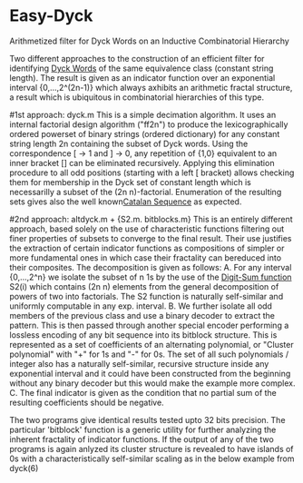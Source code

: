 # Easy-Dyck
Arithmetized filter for Dyck Words on an Inductive Combinatorial Hierarchy

Two different approaches to the construction of an efficient filter for identifying 
<a href="https://en.wikipedia.org/wiki/Dyck_language">Dyck Words</A> of the same equivalence class (constant string length).
The result is given as an indicator function over an exponential interval {0,...,2^(2n-1)} which always axhibits an arithmetic
fractal structure, a result which is ubiquitous in combinatorial hierarchies of this type.

#1st approach: dyck.m
This is a simple decimation algorithm. It uses an internal factorial design algorithm ("ff2n") to produce the lexicographically
ordered powerset of binary strings (ordered dictionary) for any constant string length 2n containing the subset of Dyck words. 
Using the correspondence [ -> 1 and ] -> 0, any repetition of {1,0} equivalent to an inner bracket [] can be eliminated recursively. Applying this elimination procedure to all odd positions (starting with a left [ bracket) allows checking them for
membership in the Dyck set of constant length which is necessarilly a subset of the (2n n)-factorial. Enumeration of the resulting sets gives also the well known<a href="http://mathworld.wolfram.com/CatalanNumber.html">Catalan Sequence</a> as expected.

#2nd approach: altdyck.m + {S2.m. bitblocks.m}
This is an entirely different approach, based solely on the use of characteristic functions filtering out finer properties of subsets to converge to the final result. Their use justifies the extraction of certain indicator functions as compositions of
simpler or more fundamental ones in which case their fractality can bereduced into their composites. The decomposition is given
as follows:
A. For any interval {0,...,2^n} we isolate the subset of n 1s by the use of the <a href="http://mathworld.wolfram.com/DigitSum.html">Digit-Sum function</a> S2(i) which contains (2n n) elements from the general decomposition of powers of two into factorials. The S2 function is naturally self-similar and uniformly computable in any exp. interval.
B. We further isolate all odd members of the previous class and use a binary decoder to extract the pattern. This is then passed through another special encoder performing a lossless encoding of any bit sequence into its bitblock structure. This is represented as a set of coefficients of an alternating polynomial, or "Cluster polynomial" with "+" for 1s and "-" for 0s. The set of all such
polynomials / integer also has a naturally self-similar, recursive structure inside any exponential interval and it could have been constructed from the beginning without any binary decoder but this would make the example more complex.
C. The final indicator is given as the condition that no partial sum of the resulting coefficients should be negative.

The two programs give identical results tested upto 32 bits precision. The particular 'bitblock' function is a generic utility for further analyzing the inherent fractality of indicator functions. If the output of any of the two programs is again anlyzed its cluster structure is revealed to have islands of 0s with a characteristically self-similar scaling as in the below example from dyck(6)
